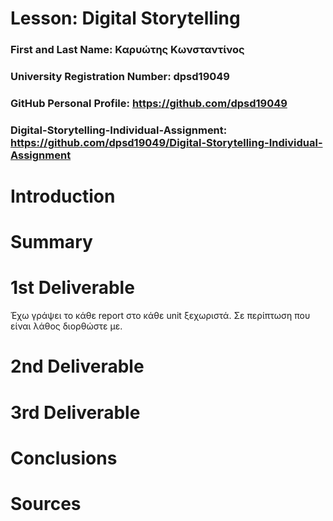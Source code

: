 # Lesson: Digital Storytelling

### First and Last Name: Καρυώτης Κωνσταντίνος
### University Registration Number: dpsd19049
### GitHub Personal Profile: https://github.com/dpsd19049
### Digital-Storytelling-Individual-Assignment: https://github.com/dpsd19049/Digital-Storytelling-Individual-Assignment

# Introduction



# Summary


# 1st Deliverable
Έχω γράψει το κάθε report στο κάθε unit ξεχωριστά. Σε περίπτωση που είναι λάθος διορθώστε με.

# 2nd Deliverable


# 3rd Deliverable 


# Conclusions


# Sources

